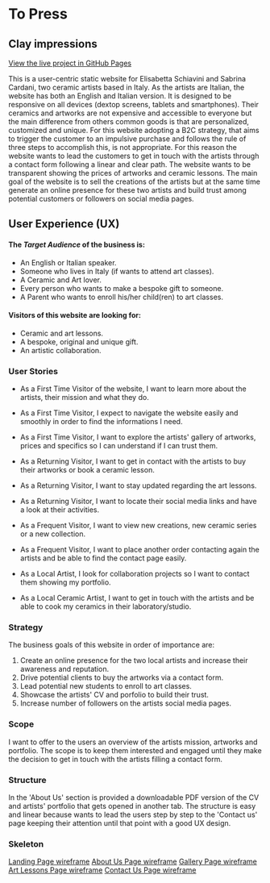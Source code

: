 
# To Press

## Clay impressions

[View the live project in GitHub Pages](https://github.com/Marta44/topress2019)

This is a user-centric static website for Elisabetta Schiavini and Sabrina Cardani, two ceramic artists based in Italy. As the artists are Italian, the website has both an English and Italian version.
It is designed to be responsive on all devices (dextop screens, tablets and smartphones). 
Their ceramics and artworks are not expensive and accessible to everyone but the main difference from others common goods is that are personalized, customized and unique.
For this website adopting a B2C strategy, that aims to trigger the customer to an impulsive purchase and follows the rule of three steps to accomplish this, is not appropriate. 
For this reason the website wants to lead the customers to get in touch with the artists through a contact form following a linear and clear path. The website wants to be transparent showing the prices of artworks and ceramic lessons. The main goal of the website is to sell the creations of the artists but at the same time generate an online presence for these two artists and build trust among potential customers or followers on social media pages.

## User Experience (UX)

#### The *Target Audience* of the business is:
* An English or Italian speaker.
* Someone who lives in Italy (if wants to attend art classes).
* A Ceramic and Art lover.
* Every person who wants to make a bespoke gift to someone.
* A Parent who wants to enroll his/her child(ren) to art classes.

#### Visitors of this website are looking for:
* Ceramic and art lessons.
* A bespoke, original and unique gift.
* An artistic collaboration.

### User Stories
* As a First Time Visitor of the website, I want to learn more about the artists, their mission and what they do.
* As a First Time Visitor, I expect to navigate the website easily and smoothly in order to find the informations I need.
* As a First Time Visitor, I want to explore the artists' gallery of artworks, prices and specifics so I can understand if I can trust them. 

* As a Returning Visitor, I want to get in contact with the artists to buy their artworks or book a ceramic lesson.
* As a Returning Visitor, I want to stay updated regarding the art lessons.
* As a Returning Visitor, I want to locate their social media links and have a look at their activities.

* As a Frequent Visitor, I want to view new creations, new ceramic series or a new collection.
* As a Frequent Visitor, I want to place another order contacting again the artists and be able to find the contact page easily.

* As a Local Artist, I look for collaboration projects so I want to contact them showing my portfolio. 
* As a Local Ceramic Artist, I want to get in touch with the artists and be able to cook my ceramics in their laboratory/studio.

### Strategy
The business goals of this website in order of importance are:
1. Create an online presence for the two local artists and increase their awareness and reputation.
2. Drive potential clients to buy the artworks via a contact form.
3. Lead potential new students to enroll to art classes.
4. Showcase the artists' CV and porfolio to build their trust.
5. Increase number of followers on the artists social media pages.

### Scope
I want to offer to the users an overview of the artists mission, artworks and portfolio. The scope is to keep them interested and engaged until they make the decision to get in touch with the artists filling a contact form.

### Structure
In the 'About Us' section is provided a downloadable PDF version of the CV and artists' portfolio that gets opened in another tab.
The structure is easy and linear because wants to lead the users step by step to the 'Contact us' page keeping their attention until that point with a good UX design.

### Skeleton
[Landing Page wireframe]()
[About Us Page wireframe]()
[Gallery Page wireframe]()
[Art Lessons Page wireframe]()
[Contact Us Page wireframe]()


